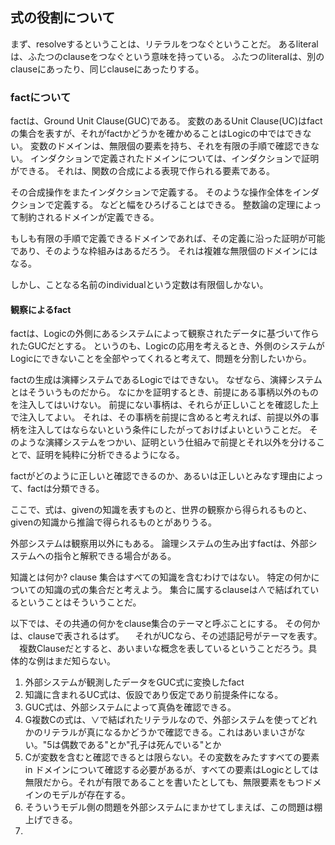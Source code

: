 ## 式の役割について

まず、resolveするということは、リテラルをつなぐということだ。
あるliteralは、ふたつのclauseをつなぐという意味を持っている。
ふたつのliteralは、別のclauseにあったり、同じclauseにあったりする。

### factについて
factは、Ground Unit Clause(GUC)である。
変数のあるUnit Clause(UC)はfactの集合を表すが、それがfactかどうかを確かめることはLogicの中ではできない。
変数のドメインは、無限個の要素を持ち、それを有限の手順で確認できない。
インダクションで定義されたドメインについては、インダクションで証明ができる。
それは、関数の合成による表現で作られる要素である。

その合成操作をまたインダクションで定義する。
そのような操作全体をインダクションで定義する。
などと幅をひろげることはできる。
整数論の定理によって制約されるドメインが定義できる。

もしも有限の手順で定義できるドメインであれば、その定義に沿った証明が可能であり、そのような枠組みはあるだろう。
それは複雑な無限個のドメインにはなる。

しかし、ことなる名前のindividualという定数は有限個しかない。

#### 観察によるfact
factは、Logicの外側にあるシステムによって観察されたデータに基づいて作られたGUCだとする。
というのも、Logicの応用を考えるとき、外側のシステムがLogicにできないことを全部やってくれると考えて、問題を分割したいから。

factの生成は演繹システムであるLogicではできない。
なぜなら、演繹システムとはそういうものだから。
なにかを証明するとき、前提にある事柄以外のものを注入してはいけない。
前提にない事柄は、それらが正しいことを確認した上で注入してよい。
それは、その事柄を前提に含めると考えれば、前提以外の事柄を注入してはならないという条件にしたがっておけばよいということだ。
そのような演繹システムをつかい、証明という仕組みで前提とそれ以外を分けることで、証明を純粋に分析できるようになる。

factがどのように正しいと確認できるのか、あるいは正しいとみなす理由によって、factは分類できる。

ここで、式は、givenの知識を表すものと、世界の観察から得られるものと、givenの知識から推論で得られるものとがありうる。

外部システムは観察用以外にもある。
論理システムの生み出すfactは、外部システムへの指令と解釈できる場合がある。

知識とは何か?
clause 集合はすべての知識を含むわけではない。
特定の何かについての知識の式の集合だと考えよう。
集合に属するclauseは∧で結ばれているということはそういうことだ。

以下では、その共通の何かをclause集合のテーマと呼ぶことにする。
その何かは、clauseで表されるはず。
　それがUCなら、その述語記号がテーマを表す。
 　複数Clauseだとすると、あいまいな概念を表しているということだろう。具体的な例はまだ知らない。

1. 外部システムが観測したデータをGUC式に変換したfact
2. 知識に含まれるUC式は、仮設であり仮定であり前提条件になる。
3. GUC式は、外部システムによって真偽を確認できる。
4. G複数Cの式は、∨で結ばれたリテラルなので、外部システムを使ってどれかのリテラルが真になるかどうかで確認できる。これはあいまいさがない。"5は偶数である"とか"孔子は死んでいる"とか
5. Cが変数を含むと確認できるとは限らない。その変数をみたすすべての要素 in ドメインについて確認する必要があるが、すべての要素はLogicとしては無限だから。それが有限であることを書いたとしても、無限要素をもつドメインのモデルが存在する。
6. そういうモデル側の問題を外部システムにまかせてしまえば、この問題は棚上げできる。
7. 


